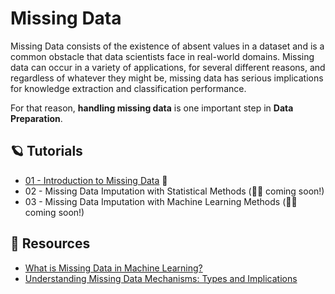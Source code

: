 # Missing Data
Missing Data consists of the existence of absent values in a dataset and is a common obstacle that data scientists face in real-world domains. Missing data can occur in a variety of applications, for several different reasons, and regardless of whatever they might be, missing data has serious implications for knowledge extraction and classification performance. 

For that reason, **handling missing data** is one important step in **Data Preparation**.

## 🪐 Tutorials
- [01 - Introduction to Missing Data](missing_data_introduction.ipynb) 🎉
- 02 - Missing Data Imputation with Statistical Methods (👷‍♀️ coming soon!)
- 03 - Missing Data Imputation with Machine Learning Methods (👷‍♀️ coming soon!)

## 🔗 Resources
- [What is Missing Data in Machine Learning?](https://ydata.ai/resources/what-is-missing-data-in-machine-learning)
- [Understanding Missing Data Mechanisms: Types and Implications](https://ydata.ai/resources/understanding-missing-data-mechanisms)





